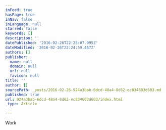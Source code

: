 ```yaml
---
inFeed: true
hasPage: true
inNav: false
inLanguage: null
starred: false
keywords: []
description: ''
datePublished: '2016-02-26T22:25:07.995Z'
dateModified: '2016-02-26T22:24:59.457Z'
authors: []
publisher:
  name: null
  domain: null
  url: null
  favicon: null
title: ''
author: []
sourcePath: _posts/2016-02-26-924a3bab-6dcd-48a4-8d62-ec834603d603.md
published: true
url: 924a3bab-6dcd-48a4-8d62-ec834603d603/index.html
_type: Article

---
```

Work